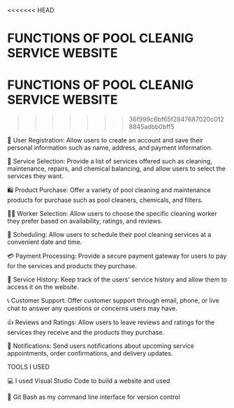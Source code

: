 <<<<<<< HEAD

FUNCTIONS OF POOL CLEANIG SERVICE WEBSITE
=======
# FUNCTIONS OF POOL CLEANIG SERVICE WEBSITE
>>>>>>> 36f999c6bf65f2847687020c0128845adbb0bff5

👥 User Registration: Allow users to create an account and save their personal information such as name, address, and payment information.

🧹 Service Selection: Provide a list of services offered such as cleaning, maintenance, repairs, and chemical balancing, and allow users to select the services they want.

🛍️ Product Purchase: Offer a variety of pool cleaning and maintenance products for purchase such as pool cleaners, chemicals, and filters.

👨‍🔧 Worker Selection: Allow users to choose the specific cleaning worker they prefer based on availability, ratings, and reviews.

📅 Scheduling: Allow users to schedule their pool cleaning services at a convenient date and time.

💳 Payment Processing: Provide a secure payment gateway for users to pay for the services and products they purchase.

📜 Service History: Keep track of the users' service history and allow them to access it on the website.

📞 Customer Support: Offer customer support through email, phone, or live chat to answer any questions or concerns users may have.

👍 Reviews and Ratings: Allow users to leave reviews and ratings for the services they receive and the products they purchase.

🔔 Notifications: Send users notifications about upcoming service appointments, order confirmations, and delivery updates.

TOOLS I USED

💻 I used Visual Studio Code to build a website and used 

🐧 Git Bash as my command line interface for version control